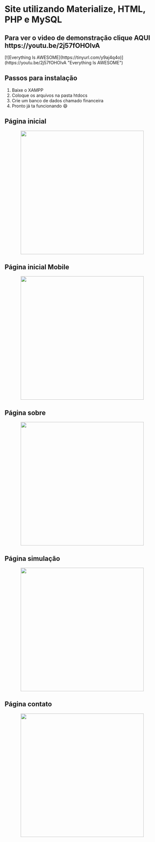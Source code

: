 <h1>Site utilizando Materialize, HTML, PHP e MySQL</h1>
<h2>Para ver o video de demonstração clique AQUI <a>https://youtu.be/2j57fOHOlvA</a></h2>
[![Everything Is AWESOME](https://tinyurl.com/y9aj4q4o)](https://youtu.be/2j57fOHOlvA "Everything Is AWESOME")



<h2>Passos para instalação</h2>

1. Baixe o XAMPP
2. Coloque os arquivos na pasta htdocs
3. Crie um banco de dados chamado financeira
4. Pronto já ta funcionando :smile:

<h2>Página inicial</h2>
<div align="center">
    <img src="https://tinyurl.com/y9aj4q4o" width="400px"</img>
</div>

<h2>Página inicial Mobile</h2>
<div align="center">
    <img src="https://tinyurl.com/ybdg9yom" width="400px"</img>
</div>

<h2>Página sobre</h2>
<div align="center">
    <img src="https://tinyurl.com/y9tybz8k" width="400px"</img>
</div>

<h2>Página simulação</h2>
<div align="center">
    <img src="https://tinyurl.com/ydxg6fqk" width="400px"</img>
</div>

<h2>Página contato</h2>
<div align="center">
    <img src="https://tinyurl.com/yb5m3xsr" width="400px"</img>
</div>
